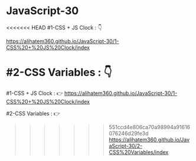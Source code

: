 # JavaScript-30

<<<<<<< HEAD
#1-CSS + JS Clock : 👇


https://alihatem360.github.io/JavaScript-30/1-CSS%20+%20JS%20Clock/index

#2-CSS Variables : 👇
=======
#1-CSS + JS Clock : 👉
https://alihatem360.github.io/JavaScript-30/1-CSS%20+%20JS%20Clock/index

#2-CSS Variables : 👉
>>>>>>> 551ccd4e806ca70a98994a91616076246d29fe3d
https://alihatem360.github.io/JavaScript-30/2-CSS%20Variables/index
